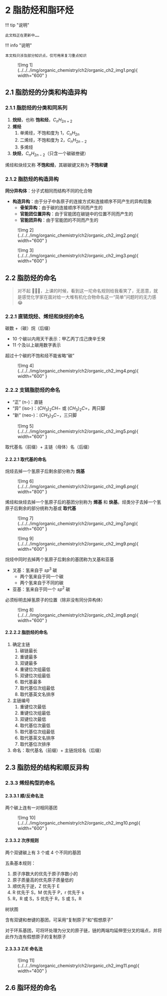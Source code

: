 # 2 脂肪烃和脂环烃

!!! tip "说明"

    此文档正在更新中……

!!! info "说明"

    本文档只涉及部分知识点，仅可用来复习重点知识

<figure markdown="span">
  ![Img 1](../../../img/organic_chemistry/ch2/organic_ch2_img1.png){ width="600" }
</figure>

## 2.1 脂肪烃的分类和构造异构

### 2.1.1 脂肪烃的分类和同系列

1. **烷烃**，也称 **饱和烃**，$C_nH_{2n+2}$
2. **烯烃**
      1. 单烯烃，不饱和度为 1，$C_nH_{2n}$
      2. 二烯烃，不饱和度为 2，$C_nH_{2n-2}$
      3. 多烯烃
3. **炔烃**，$C_nH_{2n-2}$（只含一个碳碳叁键）

烯烃和炔烃又称 **不饱和烃**，其碳碳键又称为 **不饱和键**

### 2.1.2 脂肪烃的构造异构

**同分异构体**：分子式相同而结构不同的化合物

- **构造异构**：由于分子中各原子的连接方式和连接顺序不同产生的异构现象
    - **骨架异构**：由于碳的连接顺序不同而产生的
    - **官能团位置异构**：由于官能团在碳链中的位置不同而产生的
    - **官能团异构**：由于官能团的不同而产生的

<figure markdown="span">
  ![Img 2](../../../img/organic_chemistry/ch2/organic_ch2_img2.png){ width="600" }
</figure>

<figure markdown="span">
  ![Img 3](../../../img/organic_chemistry/ch2/organic_ch2_img3.png){ width="600" }
</figure>

## 2.2 脂肪烃的命名

> 对不起 🙇🏻‍♂️，上课的时候，看到这一坨命名规则给我看笑了，无恶意，就是感觉化学家在面对给一大堆有机化合物命名这一“简单”问题时的无力感 😂

### 2.2.1 直链烷烃、烯烃和炔烃的命名

碳数 +（碳）烷（后缀）

- 10 个碳以内用天干表示：甲乙丙丁戊己庚辛壬癸
- 11 个及以上碳用数字表示

超过十个碳的不饱和烃不能省略“碳”

<figure markdown="span">
  ![Img 4](../../../img/organic_chemistry/ch2/organic_ch2_img4.png){ width="600" }
</figure>

### 2.2.2 支链脂肪烃的命名

- “正” (n-)：直链
- “异” (iso-)：$(CH_3)_2CH -$ 或 $(CH_3)_2C =$，两只脚
- “新” (neo-)：$(CH_3)_3C -$，三只脚

<figure markdown="span">
  ![Img 5](../../../img/organic_chemistry/ch2/organic_ch2_img5.png){ width="600" }
</figure>

取代基名（前缀）+ 主链（母体）名（后缀）

#### 2.2.2.1 取代基的命名

烷烃去掉一个氢原子后剩余部分称为 **烷基**

<figure markdown="span">
  ![Img 6](../../../img/organic_chemistry/ch2/organic_ch2_img6.png){ width="800" }
</figure>

烯烃和炔烃去掉一个氢原子后的基团分别称为 **烯基** 和 **炔基**。烃类分子去掉一个氢原子后剩余的部分统称为基或 **取代基**

<figure markdown="span">
  ![Img 7](../../../img/organic_chemistry/ch2/organic_ch2_img7.png){ width="600" }
</figure>

<figure markdown="span">
  ![Img 9](../../../img/organic_chemistry/ch2/organic_ch2_img9.png){ width="600" }
</figure>

烷烃中同时去掉两个氢原子后剩余的基团称为叉基和亚基

- 叉基：氢来自于 $sp^3$ 碳
    - 两个氢来自于同一个碳
    - 两个氢来自于不同的碳
- 亚基：氢来自于同一个 $sp^2$ 碳

必须标明去掉氢原子的位置（除非没有同分异构体）

<figure markdown="span">
  ![Img 8](../../../img/organic_chemistry/ch2/organic_ch2_img8.png){ width="600" }
</figure>

#### 2.2.2.2 脂肪烃的命名

1. 确定主链
      1. 碳链最长
      2. 重键最多
      3. 双键最多
      4. 重键位次组最低
      5. 双键位次组最低
      6. 取代基最多
      7. 取代基位次组最低
      8. 取代基英文名排序
2. 主链编号
      1. 重键位次最低
      2. 重键位次组最低
      3. 双键位次最低
      4. 取代基位次最低
      5. 取代基位次组最低
      6. 取代基英文名排序
      7. 取代基位次排序
3. 命名：取代基名（前缀）+ 主链烷烃名（后缀）

## 2.3 脂肪烃的结构和顺反异构

### 2.3.3 烯烃构型的命名

#### 2.3.3.1 顺/反命名法

两个碳上连有一对相同基团

<figure markdown="span">
  ![Img 10](../../../img/organic_chemistry/ch2/organic_ch2_img10.png){ width="600" }
</figure>

#### 2.3.3.2 次序规则

两个双键碳上有 3 个或 4 个不同的基团

五条基本规则：

1. 原子序数大的优先于原子序数小的
2. 原子质量高的优先原子质量低的
3. 顺优先于逆，Z 优先于 E
4. R 优先于 S，M 优先于 P，r 优先于 s
5. R，R 或 S，S 优先于 R，S 或 S，R

树状图

含有双键和叁键的基团，可采用“复制原子”和“假想原子”

对于环系基团，可将环处理为分叉的原子链，链的两端均延伸至分叉的端点，并将此作为连有假想原子的复制原子

#### 2.3.3.3 Z/E 命名法

<figure markdown="span">
  ![Img 11](../../../img/organic_chemistry/ch2/organic_ch2_img11.png){ width="400" }
</figure>

## 2.6 脂环烃的命名

